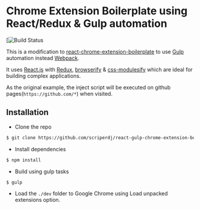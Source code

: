 # Chrome Extension Boilerplate using React/Redux & Gulp automation
[![Build Status](https://travis-ci.org/scriperdj/react-gulp-chrome-extension-boilerplate.svg?branch=master)

This is a modification to [react-chrome-extension-boilerplate](https://github.com/jhen0409/react-chrome-extension-boilerplate) to use [Gulp](http://gulpjs.com/) automation instead [Webpack](https://webpack.github.io/).

It uses [React.js](https://github.com/facebook/react) with [Redux](https://github.com/rackt/redux), [browserify](http://browserify.org/) & [css-modulesify](https://github.com/css-modules/css-modulesify) which are ideal for building complex applications.

As the original example, the inject script will be executed on github pages(`https://github.com/*`) when visited.

## Installation

* Clone the repo
```bash
$ git clone https://github.com/scriperdj/react-gulp-chrome-extension-boilerplate.git
```
* Install dependencies
```bash
$ npm install
```
* Build using gulp tasks
```bash
$ gulp
```
* Load the `./dev` folder to Google Chrome using Load unpacked extensions option.
